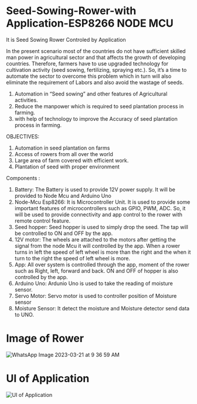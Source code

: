 # Seed-Sowing-Rower-with Application-ESP8266 NODE MCU 

It is Seed Sowing Rower Controled by Application 

In the present scenario most of the countries do not have sufficient skilled man power in agricultural sector and that affects the growth of developing countries. Therefore, farmers have to use upgraded technology for cultivation activity (seed sowing, fertilizing, spraying etc.). So, it’s a time to automate the sector to overcome this problem which in turn will also eliminate the requirement of Labors and also avoid the wastage of seeds.
1. Automation in “Seed sowing” and other features of Agricultural activities.
2. Reduce the manpower which is required to seed plantation process in farming.
3. with help of technology to improve the Accuracy of seed plantation process in farming.


OBJECTIVES:

1. Automation in seed plantation on farms
2. Access of rowers from all over the world
3. Large area of farm covered with efficient work.
4. Plantation of seed with proper environment

Components :

1. Battery:
The Battery is used to provide 12V power supply. It will be provided to Node Mcu and Arduino Uno
2. Node-Mcu Esp8266:
It is Microcontroller Unit. It is used to provide some important features of microcontrollers such as GPIO, PWM, ADC. So, it will be used to provide connectivity and app control to the rower with remote control feature.
3. Seed hopper:
Seed hopper is used to simply drop the seed. The tap will be controlled to ON and OFF by the app.
4. 12V motor:
The wheels are attached to the motors after getting the signal from the node Mcu it will controlled by the app. When a rower turns in left the speed of left wheel is more than the right and the when it turn to the right the speed of left wheel is more.
5. App:
All over system is controlled through the app, moment of the rower such as Right, left, forward and back.
ON and OFF of hopper is also controlled by the app.
6. Arduino Uno:
Ardunio Uno is used to take the reading of moisture sensor.
7. Servo Motor:
Servo motor is used to controller position of Moisture sensor
8. Moisture Sensor:
It detect the moisture and Moisture detector send data to UNO.

# Image of Rower

![WhatsApp Image 2023-03-21 at 9 36 59 AM](https://user-images.githubusercontent.com/75878890/229262587-3b1181dc-95bd-4e96-a080-e01cbdb02347.jpeg)

# UI of Application

![UI of Application](https://user-images.githubusercontent.com/75878890/229262688-f3464120-6e49-4123-86a0-1d36bbff9366.jpeg)




